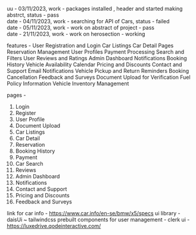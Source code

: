 uu  - 03/11/2023, work - packages installed , header and started making abstrct, status - pass
<br/>
date - 04/11/2023, work - searching for API of Cars, status - failed
<br/>
date - 05/11/2023, work - work on abstract of project - pass
<br/>
date - 21/11/2023, work - work on herosection - working



features -
User Registration and Login
Car Listings
Car Detail Pages
Reservation Management
User Profiles
Payment Processing
Search and Filters
User Reviews and Ratings
Admin Dashboard
Notifications
Booking History
Vehicle Availability Calendar
Pricing and Discounts
Contact and Support
Email Notifications
Vehicle Pickup and Return Reminders
Booking Cancellation
Feedback and Surveys
Document Upload for Verification
Fuel Policy Information
Vehicle Inventory Management

pages - 
1. Login
2. Register
3. User Profile
4. Document Upload
5. Car Listings
6. Car Detail
7. Reservation
8. Booking History
9. Payment
10. Car Search
11. Reviews
12. Admin Dashboard
13. Notifications
14. Contact and Support
15. Pricing and Discounts
16. Feedback and Surveys


link for car info - https://www.car.info/en-se/bmw/x5/specs
ui library - daisUi ~ tailwindcss prebuilt components
for user management - clerk
ui - https://luxedrive.qodeinteractive.com/